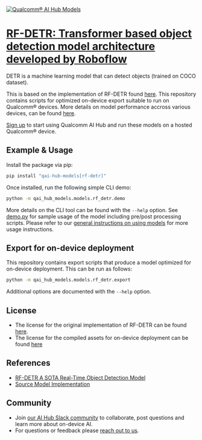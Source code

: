 [![Qualcomm® AI Hub Models](https://qaihub-public-assets.s3.us-west-2.amazonaws.com/qai-hub-models/quic-logo.jpg)](../../README.md)


# [RF-DETR: Transformer based object detection model architecture developed by Roboflow](https://aihub.qualcomm.com/models/rf_detr)

DETR is a machine learning model that can detect objects (trained on COCO dataset).

This is based on the implementation of RF-DETR found [here](https://github.com/roboflow/rf-detr). This repository contains scripts for optimized on-device
export suitable to run on Qualcomm® devices. More details on model performance
accross various devices, can be found [here](https://aihub.qualcomm.com/models/rf_detr).

[Sign up](https://myaccount.qualcomm.com/signup) to start using Qualcomm AI Hub and run these models on a hosted Qualcomm® device.




## Example & Usage

Install the package via pip:
```bash
pip install "qai-hub-models[rf-detr]"
```


Once installed, run the following simple CLI demo:

```bash
python -m qai_hub_models.models.rf_detr.demo
```
More details on the CLI tool can be found with the `--help` option. See
[demo.py](demo.py) for sample usage of the model including pre/post processing
scripts. Please refer to our [general instructions on using
models](../../../#getting-started) for more usage instructions.

## Export for on-device deployment

This repository contains export scripts that produce a model optimized for
on-device deployment. This can be run as follows:

```bash
python -m qai_hub_models.models.rf_detr.export
```
Additional options are documented with the `--help` option.


## License
* The license for the original implementation of RF-DETR can be found
  [here](https://github.com/roboflow/rf-detr/blob/develop/LICENSE).
* The license for the compiled assets for on-device deployment can be found [here](https://qaihub-public-assets.s3.us-west-2.amazonaws.com/qai-hub-models/Qualcomm+AI+Hub+Proprietary+License.pdf)


## References
* [RF-DETR A SOTA Real-Time Object Detection Model](https://blog.roboflow.com/rf-detr/)
* [Source Model Implementation](https://github.com/roboflow/rf-detr)



## Community
* Join [our AI Hub Slack community](https://aihub.qualcomm.com/community/slack) to collaborate, post questions and learn more about on-device AI.
* For questions or feedback please [reach out to us](mailto:ai-hub-support@qti.qualcomm.com).
